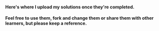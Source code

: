 #### Here's where I upload my solutions once they're completed.
#### Feel free to use them, fork and change them or share them with other learners, but please keep a reference.
